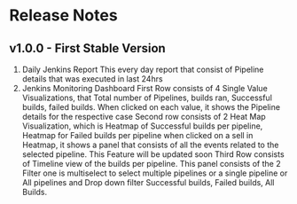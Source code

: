 # Release Notes 

## v1.0.0 - First Stable Version

1. Daily Jenkins Report
  This every day report that consist of Pipeline details that was executed in last 24hrs
2. Jenkins Monitoring Dashboard
   First Row consists of 4 Single Value Visualizations, that Total number of Pipelines, builds ran, Successful builds, failed builds. When clicked on each value, it shows the Pipeline details for the respective case
   Second row consists of 2 Heat Map Visualization, which is Heatmap of Successful builds per pipeline, Heatmap for Failed builds per pipeline when clicked on a sell in Heatmap, it shows a panel that consists of all the events related to the selected pipeline. This Feature will be updated soon
   Third Row consists of  Timeline view of the builds per pipeline. This panel consists of the 2 Filter one is multiselect  to select multiple pipelines or a single pipeline or All pipelines and Drop down filter Successful builds, Failed builds, All Builds.
